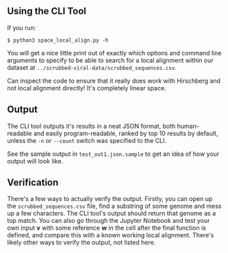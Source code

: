 ## Using the CLI Tool

If you run:
```
$ python3 space_local_align.py -h
```

You will get a nice little print out of exactly which options and command line arguments to specify to be able to search for a local alignment within our dataset at `../scrubbed-viral-data/scrubbed_sequences.csv`.

Can inspect the code to ensure that it really does work with Hirschberg and not local alignment directly! It's completely linear space.

## Output

The CLI tool outputs it's results in a neat JSON format, both human-readable and easily program-readable, ranked by top 10 results by default, unless the `-n` or `--count` switch was specified to the CLI.

See the sample output in `test_out1.json.sample` to get an idea of how your output will look like.

## Verification

There's a few ways to actually verify the output. Firstly, you can open up the `scrubbed_sequences.csv` file, find a substring of some genome and mess up a few characters. The CLI tool's output should return that genome as a top match. You can also go through the Jupyter Notebook and test your own input $\mathbf{v}$ with some reference $\mathbf{w}$ in the cell after the final function is defined, and compare this with a known working local alignment. There's likely other ways to verify the output, not listed here.
